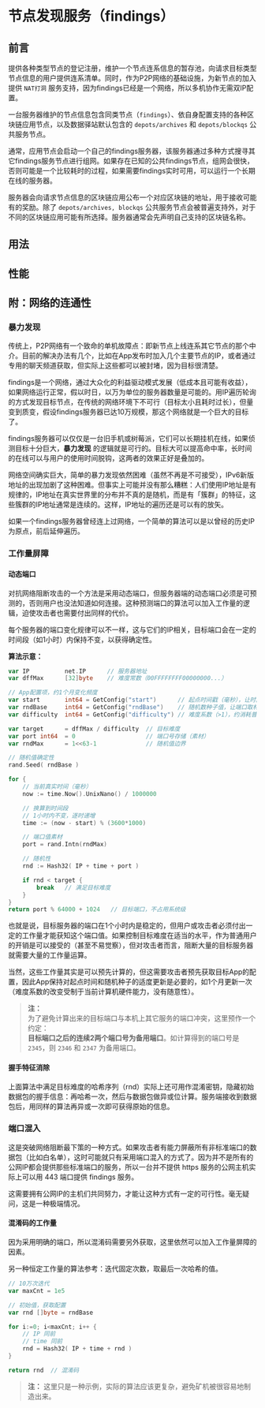 # 节点发现服务（findings）

## 前言

提供各种类型节点的登记注册，维护一个节点连系信息的暂存池，向请求目标类型节点信息的用户提供连系清单。同时，作为P2P网络的基础设施，为新节点的加入提供 `NAT打洞` 服务支持，因为findings已经是一个网络，所以多机协作无需双IP配置。

一台服务器维护的节点信息包含同类节点（`findings`）、依自身配置支持的各种区块链应用节点，以及数据驿站默认包含的 `depots/archives` 和 `depots/blockqs` 公共服务节点。

通常，应用节点会启动一个自己的findings服务器，该服务器通过多种方式搜寻其它findings服务节点进行组网。如果存在已知的公共findings节点，组网会很快，否则可能是一个比较耗时的过程，如果需要findings实时可用，可以运行一个长期在线的服务器。

服务器会向请求节点信息的区块链应用公布一个对应区块链的地址，用于接收可能有的奖励。除了 `depots/archives, blockqs` 公共服务节点会被普遍支持外，对于不同的区块链应用可能有所选择。服务器通常会先声明自己支持的区块链名称。



## 用法



## 性能



## 附：网络的连通性

### 暴力发现

传统上，P2P网络有一个致命的单机故障点：即新节点上线连系其它节点的那个中介。目前的解决办法有几个，比如在App发布时加入几个主要节点的IP，或者通过专用的聊天频道获取，但实际上这些都可以被封堵，因为目标很清楚。

findings是一个网络，通过大众化的利益驱动模式发展（低成本且可能有收益），如果网络运行正常，假以时日，以万为单位的服务器数量是可能的。用IP遍历轮询的方式发现目标节点，在传统的网络环境下不可行（目标太小且耗时过长），但量变到质变，假设findings服务器已达10万规模，那这个网络就是一个巨大的目标了。

findings服务器可以仅仅是一台旧手机或树莓派，它们可以长期挂机在线，如果侦测目标十分巨大，**暴力发现** 的逻辑就是可行的。目标大可以提高命中率，长时间的在线可以与用户的使用时间脱钩，这两者的效果正好是叠加的。

网络空间确实巨大，简单的暴力发现依然困难（虽然不再是不可接受），IPv6新版地址的出现加剧了这种困难。但事实上可能并没有那么糟糕：人们使用IP地址是有规律的，IP地址在真实世界里的分布并不真的是随机，而是有「簇群」的特征，这些簇群的IP地址通常是连续的。这样，IP地址的遍历还是可以有的放矢。

如果一个findings服务器曾经连上过网络，一个简单的算法可以是以曾经的历史IP为原点，前后延伸遍历。


### 工作量屏障

#### 动态端口

对抗网络阻断攻击的一个方法是采用动态端口，但服务器端的动态端口必须是可预测的，否则用户也没法知道如何连接。这种预测端口的算法可以加入工作量的逻辑，迫使攻击者也需要付出同样的代价。

每个服务器的端口变化规律可以不一样，这与它们的IP相关，目标端口会在一定的时间段（如1小时）内保持不变，以获得确定性。

**算法示意：**

```go
var IP          net.IP      // 服务器地址
var dffMax      [32]byte    // 难度常数（00FFFFFFFF00000000...）

// App配置项，约1个月变化频度
var start       int64 = GetConfig("start")      // 起点时间戳（毫秒），让时间段随机。
var rndBase     int64 = GetConfig("rndBase")    // 随机数种子值，让端口取材随机。
var difficulty  int64 = GetConfig("difficulty") // 难度系数（>1），约消耗普通单机1秒左右。

var target      = dffMax / difficulty  // 目标难度
var port int64  = 0                    // 端口号存储（素材）
var rndMax      = 1<<63-1              // 随机值边界

// 随机值确定性
rand.Seed( rndBase )

for {
    // 当前真实时间（毫秒）
    now := time.Now().UnixNano() / 1000000

    // 换算到时间段
    // 1小时内不变，逐时递增
    time := (now - start) % (3600*1000)

    // 端口值素材
    port = rand.Intn(rndMax)

    // 随机性
    rnd := Hash32( IP + time + port )

    if rnd < target {
        break   // 满足目标难度
    }
}
return port % 64000 + 1024   // 目标端口，不占用系统级
```

也就是说，目标服务器的端口在1个小时内是稳定的，但用户或攻击者必须付出一定的工作量才能获知这个端口值。如果控制目标难度在适当的水平，作为普通用户的开销是可以接受的（甚至不易觉察），但对攻击者而言，阻断大量的目标服务器就需要大量的工作量运算。

当然，这些工作量其实是可以预先计算的，但这需要攻击者预先获取目标App的配置，因此App保持对起点时间和随机种子的适度更新是必要的，如1个月更新一次（难度系数的改变受制于当前计算机硬件能力，没有随意性）。

> **注：**<br>
> 为了避免计算出来的目标端口与本机上其它服务的端口冲突，这里预作一个约定：<br>
> **目标端口之后的连续2两个端口号为备用端口**。如计算得到的端口号是 `2345`，则 `2346` 和 `2347` 为备用端口。


#### 握手特征消除

上面算法中满足目标难度的哈希序列（rnd）实际上还可用作混淆密钥，隐藏初始数据包的握手信息：再哈希一次，然后与数据包做异或位计算。服务端接收到数据包后，用同样的算法再异或一次即可获得原始的信息。


### 端口混入

这是突破网络阻断最下策的一种方式。如果攻击者有能力屏蔽所有非标准端口的数据包（比如白名单），这时可能就只有采用端口混入的方式了。因为并不是所有的公网IP都会提供那些标准端口的服务，所以一台并不提供 https 服务的公网主机实际上可以用 443 端口提供 findings 服务。

这需要拥有公网IP的主机们共同努力，才能让这种方式有一定的可行性。毫无疑问，这是一种极端情况。

#### 混淆码的工作量

因为采用明确的端口，所以混淆码需要另外获取，这里依然可以加入工作量屏障的因素。

另一种恒定工作量的算法参考：迭代固定次数，取最后一次哈希的值。

```go
// 10万次迭代
var maxCnt = 1e5

// 初始值，获取配置
var rnd []byte = rndBase

for i:=0; i<maxCnt; i++ {
    // IP 同前
    // time 同前
    rnd = Hash32( IP + time + rnd )
}

return rnd  // 混淆码
```

> **注：**
> 这里只是一种示例，实际的算法应该更复杂，避免矿机被很容易地制造出来。

